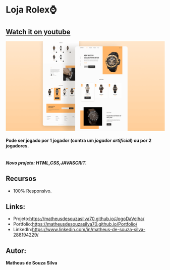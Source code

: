 # Loja Rolex⌚
## [Watch it on youtube](https://youtu.be/QPxYdbbCjhQ)
![README.md](/preview.png)

#### Pode ser jogado por **1 jogador** (contra um *jogador artificial*) ou por **2 jogadores**.<br /><br />


##### Novo projeto: HTML,CSS,JAVASCRIT.

## Recursos
- 100% Responsivo.

## Links:
- Projeto:https://matheusdesouzasilva70.github.io/JogoDaVelha/
- Portfolio:https://matheusdesouzasilva70.github.io/Portfolio/
- LinkedIn:https://www.linkedin.com/in/matheus-de-souza-silva-288194229/

## Autor:
**Matheus de Souza Silva**

